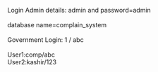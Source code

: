 Login Admin details: admin and password=admin
<br>
<br>
database name=complain_system
<br>
<br>
Government Login: 1 / abc
<br>
<br>
User1:comp/abc
<br>
User2:kashir/123
